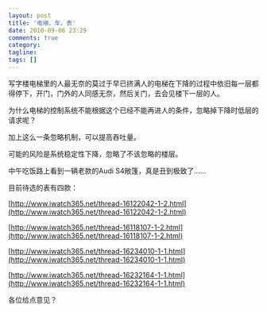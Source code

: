 ```yaml
---
layout: post
title: '电梯，车，表'
date: 2010-09-06 23:29
comments: true
category: 
tagline: 
tags: []
---
```

    

写字楼电梯里的人最无奈的莫过于早已挤满人的电梯在下降的过程中依旧每一层都得停下，开门，门外的人同感无奈，然后关门，去会见楼下一层的人。

为什么电梯的控制系统不能根据这个已经不能再进人的条件，忽略掉下降时低层的请求呢？

加上这么一条忽略机制，可以提高吞吐量。

可能的风险是系统稳定性下降，忽略了不该忽略的楼层。

  

中午吃饭路上看到一辆老款的Audi S4敞篷，真是丑到极致了……

  

目前待选的表有四款：

  

[http://www.iwatch365.net/thread-16122042-1-2.html](http://www.iwatch365.net/thread-16122042-1-2.html)

[http://www.iwatch365.net/thread-16118107-1-2.html](http://www.iwatch365.net/thread-16118107-1-2.html)

[http://www.iwatch365.net/thread-16234010-1-1.html](http://www.iwatch365.net/thread-16234010-1-1.html)

[http://www.iwatch365.net/thread-16232164-1-1.html](http://www.iwatch365.net/thread-16232164-1-1.html)

  

各位给点意见？
